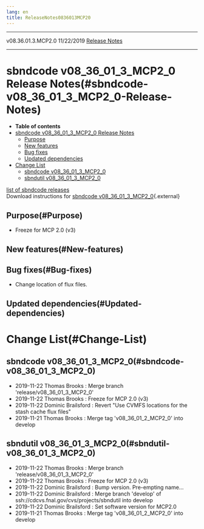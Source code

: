 ```yaml
---
lang: en
title: ReleaseNotes0836013MCP20
---
```


  -------------------- ------------ -- -- ------------------------------------------------------------
  v08.36.01.3.MCP2.0   11/22/2019         [Release Notes](ReleaseNotes0836013MCP20.html)
  -------------------- ------------ -- -- ------------------------------------------------------------



sbndcode v08\_36\_01\_3\_MCP2\_0 Release Notes(#sbndcode-v08_36_01_3_MCP2_0-Release-Notes)
===========================================================================================================

-   **Table of contents**
-   [sbndcode v08\_36\_01\_3\_MCP2\_0 Release
    Notes](#sbndcode-v08_36_01_3_MCP2_0-Release-Notes)
    -   [Purpose](#Purpose)
    -   [New features](#New-features)
    -   [Bug fixes](#Bug-fixes)
    -   [Updated dependencies](#Updated-dependencies)
-   [Change List](#Change-List)
    -   [sbndcode v08\_36\_01\_3\_MCP2\_0](#sbndcode-v08_36_01_3_MCP2_0)
    -   [sbndutil v08\_36\_01\_3\_MCP2\_0](#sbndutil-v08_36_01_3_MCP2_0)

[list of sbndcode
releases](List_of_SBND_code_releases.html)\
Download instructions for [sbndcode
v08\_36\_01\_3\_MCP2\_0](http://scisoft.fnal.gov/scisoft/bundles/sbnd/v08_36_01_3_MCP2_0/sbndcode-v08_36_01_3_MCP2_0.html){.external}



Purpose(#Purpose)
----------------------------------

-   Freeze for MCP 2.0 (v3)



New features(#New-features)
--------------------------------------------



Bug fixes(#Bug-fixes)
--------------------------------------

-   Change location of flux files.



Updated dependencies(#Updated-dependencies)
------------------------------------------------------------



Change List(#Change-List)
==========================================



sbndcode v08\_36\_01\_3\_MCP2\_0(#sbndcode-v08_36_01_3_MCP2_0)
-------------------------------------------------------------------------------

-   2019-11-22 Thomas Brooks : Merge branch
    \'release/v08\_36\_01\_3\_MCP2\_0\'
-   2019-11-22 Thomas Brooks : Freeze for MCP 2.0 (v3)
-   2019-11-22 Dominic Brailsford : Revert \"Use CVMFS locations for the
    stash cache flux files\"
-   2019-11-21 Thomas Brooks : Merge tag \'v08\_36\_01\_2\_MCP2\_0\'
    into develop



sbndutil v08\_36\_01\_3\_MCP2\_0(#sbndutil-v08_36_01_3_MCP2_0)
-------------------------------------------------------------------------------

-   2019-11-22 Thomas Brooks : Merge branch
    \'release/v08\_36\_01\_3\_MCP2\_0\'
-   2019-11-22 Thomas Brooks : Freeze for MCP 2.0 (v3)
-   2019-11-22 Dominic Brailsford : Bump version. Pre-empting name\...
-   2019-11-22 Dominic Brailsford : Merge branch \'develop\' of
    ssh://cdcvs.fnal.gov/cvs/projects/sbndutil into develop
-   2019-11-22 Dominic Brailsford : Set software version for MCP2.0
-   2019-11-21 Thomas Brooks : Merge tag \'v08\_36\_01\_2\_MCP2\_0\'
    into develop
